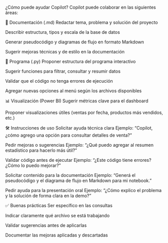 ¿Cómo puede ayudar Copilot?
Copilot puede colaborar en las siguientes áreas:

📄 Documentación (.md)
Redactar tema, problema y solución del proyecto

Describir estructura, tipos y escala de la base de datos

Generar pseudocódigo y diagramas de flujo en formato Markdown

Sugerir mejoras técnicas y de estilo en la documentación

🐍 Programa (.py)
Proponer estructura del programa interactivo

Sugerir funciones para filtrar, consultar y resumir datos

Validar que el código no tenga errores de ejecución

Agregar nuevas opciones al menú según los archivos disponibles

📊 Visualización (Power BI)
Sugerir métricas clave para el dashboard

Proponer visualizaciones útiles (ventas por fecha, productos más vendidos, etc.)

🛠️ Instrucciones de uso
Solicitar ayuda técnica clara Ejemplo: “Copilot, ¿cómo agrego una opción para consultar detalles de venta?”

Pedir mejoras o sugerencias Ejemplo: “¿Qué puedo agregar al resumen estadístico para hacerlo más útil?”

Validar código antes de ejecutar Ejemplo: “¿Este código tiene errores? ¿Cómo lo puedo mejorar?”

Solicitar contenido para la documentación Ejemplo: “Generá el pseudocódigo y el diagrama de flujo en Markdown para mi notebook.”

Pedir ayuda para la presentación oral Ejemplo: “¿Cómo explico el problema y la solución de forma clara en la demo?”

✅ Buenas prácticas
Ser específico en las consultas

Indicar claramente qué archivo se está trabajando

Validar sugerencias antes de aplicarlas

Documentar las mejoras aplicadas y descartadas